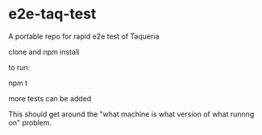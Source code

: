 # e2e-taq-test
A portable repo for rapid e2e test of Taqueria

clone and npm install

to run:

npm t

more tests can be added

This should get around the "what machine is what version of what runnng on" problem.
